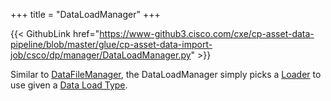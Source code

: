 +++
title = "DataLoadManager"
+++

{{< GithubLink href="https://www-github3.cisco.com/cxe/cp-asset-data-pipeline/blob/master/glue/cp-asset-data-import-job/csco/dp/manager/DataLoadManager.py" >}}

Similar to [DataFileManager](/glue/managers/data-file-manager), the DataLoadManager simply picks a [Loader](/glue/loaders) to use given a [Data Load Type](/glue/types/data-load-types).
